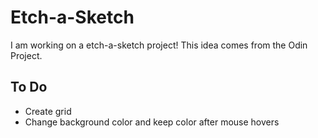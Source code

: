 # Etch-a-Sketch

I am working on a etch-a-sketch project! This idea comes from the Odin Project.

## To Do
* Create grid
* Change background color and keep color after mouse hovers